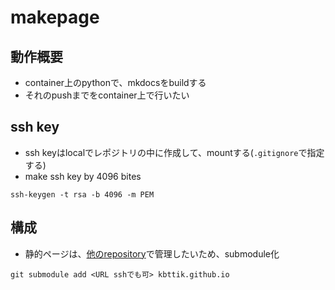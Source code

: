 # makepage

## 動作概要
* container上のpythonで、mkdocsをbuildする
* それのpushまでをcontainer上で行いたい

## ssh key
* ssh keyはlocalでレポジトリの中に作成して、mountする(`.gitignore`で指定する)
* make ssh key by 4096 bites
```
ssh-keygen -t rsa -b 4096 -m PEM
```

## 構成
* 静的ページは、[他のrepository](https://kbttik.github.io/)で管理したいため、submodule化
```
git submodule add <URL sshでも可> kbttik.github.io
```
